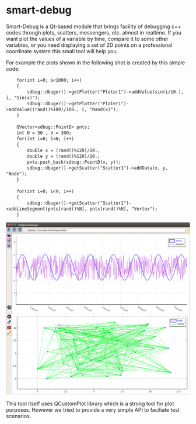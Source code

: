 # smart-debug
Smart-Debug is a Qt-based module that brings facility of debugging c++ codes through plots, scatters, messengers, etc. almost in realtime. If you want plot the values of a variable by time, compare it to some other variables, or you need displaying a set of 2D points on a professional coordinate system this small tool will help you.

For example the plots shown in the following shot is created by this simple code:
```
    for(int i=0; i<1000; i++)
    {
        sdbug::dbuger()->getPlotter("Ploter1")->addValue(sin(i/10.), i, "Sin(x)");
        sdbug::dbuger()->getPlotter("Ploter1")->addValue((rand()%100)/100., i, "Rand(x)");
    }

    QVector<sdbug::PointD> pnts;
    int N = 50 , V = 300;
    for(int i=0; i<N; i++)
    {
        double x = (rand()%120)/10.;
        double y = (rand()%120)/10.;
        pnts.push_back(sdbug::PointD(x, y));
        sdbug::dbuger()->getScatter("Scatter1")->addData(x, y, "Node");
    }

    for(int i=0; i<V; i++)
    {
        sdbug::dbuger()->getScatter("Scatter1")->addLineSegment(pnts[rand()%N], pnts[rand()%N], "Vertex");
    }

```
![Plot](https://github.com/amiryanj/smart-debug/blob/master/resources/shot1.png "Plot")

This tool itself uses QCustomPlot library which is a strong tool for plot purposes. However we tried to provide a very simple API to faciliate test scenarios.
